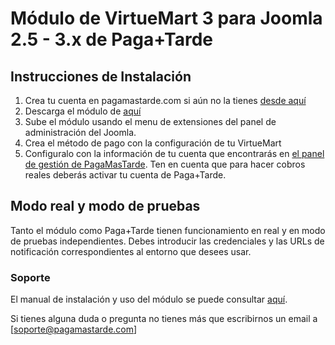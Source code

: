 # Módulo de VirtueMart 3 para Joomla 2.5 - 3.x de Paga+Tarde


## Instrucciones de Instalación

1. Crea tu cuenta en pagamastarde.com si aún no la tienes [desde aquí](https://bo.pagantis.com/users/sign_up)
2. Descarga el módulo de [aquí](https://github.com/pagantis/pagamastarde-virtuemart/releases/)
3. Sube el módulo usando el menu de extensiones del panel de administración del Joomla.
4. Crea el método de pago con la configuración de tu VirtueMart
4. Configuralo con la información de tu cuenta que encontrarás en [el panel de gestión de PagaMasTarde](https://bo.pagamastarde.com/). Ten en cuenta que para hacer cobros reales deberás activar tu cuenta de Paga+Tarde.

## Modo real y modo de pruebas

Tanto el módulo como Paga+Tarde tienen funcionamiento en real y en modo de pruebas independientes. Debes introducir las credenciales y las URLs de notificación correspondientes al entorno que desees usar.


### Soporte

El manual de instalación y uso del módulo se puede consultar [aquí](https://github.com/pagantis/pagamastarde-virtuemart/releases/).

Si tienes alguna duda o pregunta no tienes más que escribirnos un email a [soporte@pagamastarde.com]
